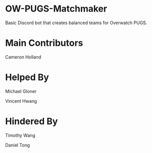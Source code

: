 # OW-PUGS-Matchmaker



Basic Discord bot that creates balanced teams for Overwatch PUGS.



# Main Contributors
Cameron Holland

# Helped By

Michael Gloner

Vincent Hwang

# Hindered By

Timothy Wang

Daniel Tong
